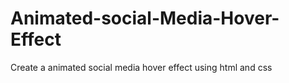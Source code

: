 # Animated-social-Media-Hover-Effect
Create a animated social media hover effect using html and css
